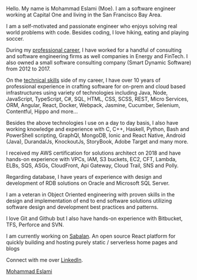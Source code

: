 Hello. My name is Mohammad Eslami (Moe). I am a software engineer working at Capital One and living in the San Francisco Bay Area.

I am a self-motivated and passionate engineer who enjoys solving real world problems with code. Besides coding, I love hiking, eating and playing soccer.

During my [professional career](/employment), I have worked for a handful of consulting and software engineering firms as well companies in Energy and FinTech. I also owned a small software consulting company (Smart Dynamic Software) from 2012 to 2017.

On the [technical skills](/skills) side of my career, I have over 10 years of professional experience in crafting software for on-prem and cloud based infrastructures using variety of technologies including Java, Node, JavaScript, TypeScript, C#, SQL, HTML, CSS, SCSS, REST, Micro Services, ORM, Angular, React, Docker, Webpack, Jasmine, Cucumber, Selenium, Contentful, Hippo and more...

Besides the above technologies I use on a day to day basis, I also have working knowledge and experience with C, C++, Haskell, Python, Bash and PowerShell scripting, GraphQl, MongoDB, Ionic and React Native, Android (Java), DurandalJs, KnockoutJs, StoryBook, Adobe Target and many more.

I received my AWS certification for solutions architect on 2018 and have hands-on experience with VPCs, IAM, S3 buckets, EC2, CFT, Lambda, ELBs, SQS, ASGs, CloudFront, Api Gateway, Cloud Trail, SNS and Polly.

Regarding database, I have years of experience with design and development of RDB solutions on Oracle and Microsoft SQL Server.

I am a veteran in Object Oriented engineering with proven skills in the design and implementation of end to end software solutions utilizing software design and development best practices and patterns.

I love Git and Github but I also have hands-on experience with Bitbucket, TFS, Perforce and SVN.

I am currently working on [Sabalan](https://github.com/moeslami/sabalan). An open source React platform for quickly building and hosting purely static / serverless home pages and blogs

Connect with me over [LinkedIn](https://www.linkedin.com/in/mohammadeslami/).
<div class="LI-profile-badge"  data-version="v1" data-size="medium" data-locale="en_US" data-type="horizontal" data-theme="light" data-vanity="mohammadeslami"><a class="LI-simple-link" href='https://www.linkedin.com/in/mohammadeslami?trk=profile-badge'>Mohammad Eslami</a></div>
